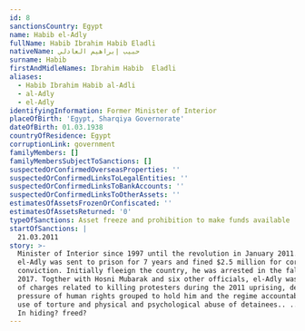 ```yaml
---
id: 8
sanctionsCountry: Egypt
name: Habib el-Adly
fullName: Habib Ibrahim Habib Eladli
nativeName: حبيب إبراهيم العادلي‎
surname: Habib
firstAndMidleNames: Ibrahim Habib  Eladli
aliases:
  - Habib Ibrahim Habib al-Adli
  - al-Adly
  - el-Adly
identifyingInformation: Former Minister of Interior
placeOfBirth: 'Egypt, Sharqiya Governorate'
dateOfBirth: 01.03.1938
countryOfResidence: Egypt
corruptionLink: government
familyMembers: []
familyMembersSubjectToSanctions: []
suspectedOrConfirmedOverseasProperties: ''
suspectedOrConfirmedLinksToLegalEntities: ''
suspectedOrConfirmedLinksToBankAccounts: ''
suspectedOrConfirmedLinksToOtherAssets: ''
estimatesOfAssetsFrozenOrConfiscated: ''
estimatesOfAssetsReturned: '0'
typeOfSanctions: Asset freeze and prohibition to make funds available
startOfSanctions: |
  21.03.2011
story: >-
  Minister of Interior since 1997 until the revolution in January 2011.  Habib
  el-Adly was sent to prison for 7 years and fined $2.5 million for corruption
  conviction. Initially fleeign the country, he was arrested in the fall of
  2017. Togther with Hosni Mubarak and six other officials, el-Adly was cleared
  of charges related to killing protesters during the 2011 uprising, despite the
  pressure of human rights grouped to hold him and the regime accountable for
  use of torture and physical and psychological abuse of detainees.. .........
  In hiding? freed?
---
```

